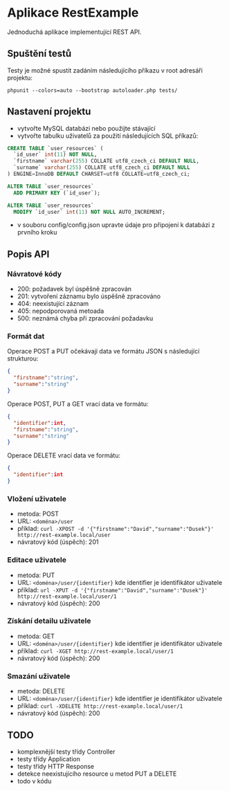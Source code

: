 # Aplikace RestExample
Jednoduchá aplikace implementující REST API.

## Spuštění testů
Testy je možné spustit zadáním následujícího příkazu v root adresáři projektu: 

`phpunit --colors=auto --bootstrap autoloader.php tests/`

## Nastavení projektu

- vytvořte MySQL databázi nebo použijte stávající
- vytvořte tabulku uživatelů za použití následujících SQL příkazů:

```sql
CREATE TABLE `user_resources` (
  `id_user` int(11) NOT NULL,
  `firstname` varchar(255) COLLATE utf8_czech_ci DEFAULT NULL,
  `surname` varchar(255) COLLATE utf8_czech_ci DEFAULT NULL
) ENGINE=InnoDB DEFAULT CHARSET=utf8 COLLATE=utf8_czech_ci;

ALTER TABLE `user_resources`
  ADD PRIMARY KEY (`id_user`);

ALTER TABLE `user_resources`
  MODIFY `id_user` int(11) NOT NULL AUTO_INCREMENT;
```

- v souboru config/config.json upravte údaje pro připojení k databázi z prvního kroku

## Popis API

### Návratové kódy

- 200: požadavek byl úspěšně zpracován
- 201: vytvoření záznamu bylo úspěšně zpracováno
- 404: neexistující záznam
- 405: nepodporovaná metoada
- 500: neznámá chyba při zpracování požadavku

### Formát dat

Operace POST a PUT očekávají data ve formátu JSON s následující strukturou:

```json
{
  "firstname":"string",
  "surname":"string"
}
```

Operace POST, PUT a GET vrací data ve formátu:

```json
{
  "identifier":int,
  "firstname":"string",
  "surname":"string"
}
```

Operace DELETE vrací data ve formátu:

```json
{
  "identifier":int  
}
```

### Vložení uživatele

- metoda: POST
- URL: `<doména>/user`
- příklad: `curl -XPOST -d '{"firstname":"David","surname":"Dusek"}' http://rest-example.local/user`
- návratový kód (úspěch): 201

### Editace uživatele

- metoda: PUT
- URL: `<doména>/user/{identifier}` kde identifier je identifikátor uživatele
- příklad: `url -XPUT -d '{"firstname":"David","surname":"Dusek"}' http://rest-example.local/user/1`
- návratový kód (úspěch): 200

### Získání detailu uživatele

- metoda: GET
- URL: `<doména>/user/{identifier}` kde identifier je identifikátor uživatele
- příklad: `curl -XGET http://rest-example.local/user/1`
- návratový kód (úspěch): 200

### Smazání uživatele

- metoda: DELETE
- URL: `<doména>/user/{identifier}` kde identifier je identifikátor uživatele
- příklad: `curl -XDELETE http://rest-example.local/user/1`
- návratový kód (úspěch): 200


## TODO

- komplexnější testy třídy Controller
- testy třídy Application
- testy třídy HTTP Response
- detekce neexistujícího resource u metod PUT a DELETE
- todo v kódu
